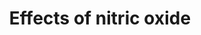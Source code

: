 ---
annotations:
- id: PW:0000476
  parent: regulatory pathway
  type: Pathway Ontology
  value: cardiovascular system homeostasis pathway
authors:
- MartijnVanIersel
- MaintBot
- AlexanderPico
- Mkutmon
- Eweitz
citedin:
- link: PMC9675776
  title: GediNET for discovering gene associations across diseases using knowledge
    based machine learning approach (2022)
communities:
- Micronutrients
description: NO (Nitric oxide) is an important signalling molecule with vasodilatory
  and anti-inflammatory effects, indicating a postive role in reducing hypertension
  and cardiovascular disease. At the same time, NO is also associated with health
  risks such as increased risk in carcinogenesis, and hypoxia in infants. It has been
  suggested that NO can also increase mitochondrial efficiency. NO can be formed from
  L-Arginine through the classic Arginine-NO-Synthase pathway, or it can be formed
  directly from dietary nitrite by deoxiginated globins.
last-edited: 2024-02-22
ndex: 90b13e68-8b63-11eb-9e72-0ac135e8bacf
organisms:
- Homo sapiens
redirect_from:
- /index.php/Pathway:WP1995
- /instance/WP1995
- /instance/WP1995_r128781
revision: r128781
schema-jsonld:
- '@context': https://schema.org/
  '@id': https://wikipathways.github.io/pathways/WP1995.html
  '@type': Dataset
  creator:
    '@type': Organization
    name: WikiPathways
  description: NO (Nitric oxide) is an important signalling molecule with vasodilatory
    and anti-inflammatory effects, indicating a postive role in reducing hypertension
    and cardiovascular disease. At the same time, NO is also associated with health
    risks such as increased risk in carcinogenesis, and hypoxia in infants. It has
    been suggested that NO can also increase mitochondrial efficiency. NO can be formed
    from L-Arginine through the classic Arginine-NO-Synthase pathway, or it can be
    formed directly from dietary nitrite by deoxiginated globins.
  keywords:
  - AOX1
  - COX1
  - Citrulline
  - Deoxy-hemoglobin
  - Deoxy-myoglobin
  - L-Arginine
  - NOS1 (neuronal)
  - NOS2 (inducible)
  - NOS3 (endothelial)
  - Nitrate
  - Nitric oxide
  - Nitrite
  - Oxygen
  - VItamin C
  - XDH
  license: CC0
  name: Effects of nitric oxide
seo: CreativeWork
title: Effects of nitric oxide
wpid: WP1995
---